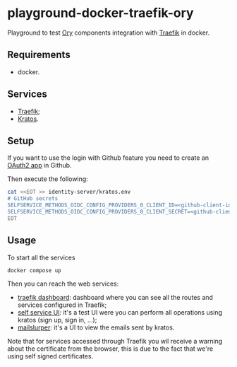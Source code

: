 # playground-docker-traefik-ory

Playground to test [Ory](https://www.ory.sh/) components integration with
[Traefik](https://traefik.io/) in docker.

## Requirements

* docker.

## Services

* [Traefik](https://traefik.io/);
* [Kratos](https://www.ory.sh/kratos/).

## Setup

If you want to use the login with Github feature you need to create an
[OAuth2 app](https://www.ory.sh/docs/guides/social-signin/github) in Github.

Then execute the following:

```sh
cat <<EOT >> identity-server/kratos.env
# GitHub secrets
SELFSERVICE_METHODS_OIDC_CONFIG_PROVIDERS_0_CLIENT_ID=<github-client-id>
SELFSERVICE_METHODS_OIDC_CONFIG_PROVIDERS_0_CLIENT_SECRET=<github-client-secret>
EOT
```

## Usage

To start all the services

```bash
docker compose up
```

Then you can reach the web services:

* [traefik dashboard](https://localhost): dashboard where you can see all the
  routes and services configured in Traefik;
* [self service UI](https://localhost/website/): it's a test UI were you can
  perform all operations using kratos (sign up, sign in, ...);
* [mailslurper](http://localhost:4436): it's a UI to view the emails sent by
  kratos.

Note that for services accessed through Traefik you wil receive a warning about
the certificate from the browser, this is due to the fact that we're using self
signed certificates.
